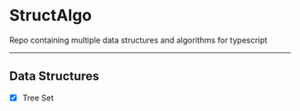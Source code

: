 # StructAlgo

Repo containing multiple data structures and algorithms for typescript

---
## Data Structures
- [x] Tree Set